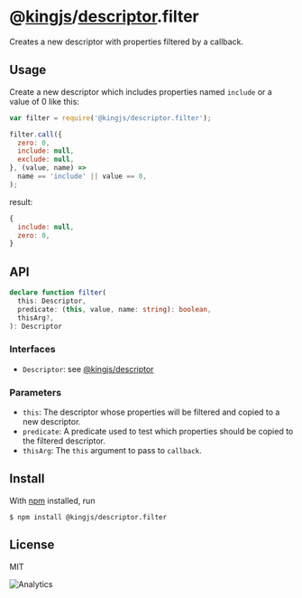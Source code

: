 # @[kingjs](https://www.npmjs.com/package/kingjs)/[descriptor](https://www.npmjs.com/package/@kingjs/descriptor).filter
Creates a new descriptor with properties filtered by a callback.
## Usage
Create a new descriptor which includes properties named `include` or a value of 0 like this:
```js
var filter = require('@kingjs/descriptor.filter');

filter.call({
  zero: 0,
  include: null,
  exclude: null,
}, (value, name) => 
  name == 'include' || value == 0, 
);
```
result:
```js
{
  include: null,
  zero: 0,
}
```
## API
```ts
declare function filter(
  this: Descriptor,
  predicate: (this, value, name: string): boolean,
  thisArg?,
): Descriptor
```
### Interfaces
- `Descriptor`: see [@kingjs/descriptor][descriptor]
### Parameters
- `this`: The descriptor whose properties will be filtered and copied to a new descriptor.
- `predicate`: A predicate used to test which properties should be copied to the filtered descriptor.
- `thisArg`: The `this` argument to pass to `callback`.
## Install
With [npm](https://npmjs.org/) installed, run
```
$ npm install @kingjs/descriptor.filter
```
## License
MIT

![Analytics](https://analytics.kingjs.net/descriptor/filter)

  [descriptor]: https://www.npmjs.com/package/@kingjs/descriptor
